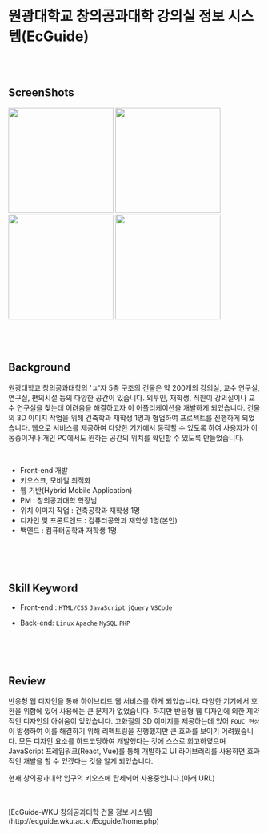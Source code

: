 # 원광대학교 창의공과대학 강의실 정보 시스템(EcGuide)

</br>
</br>

## ScreenShots
<div>
  <img width="210" src="https://user-images.githubusercontent.com/33711323/64933731-72ce1500-d881-11e9-81b1-3ec90b4d3b13.jpg">
  <img width="210" src="https://user-images.githubusercontent.com/33711323/64933733-7366ab80-d881-11e9-9279-7b02c74e84ca.jpg">
  <img width="210" src="https://user-images.githubusercontent.com/33711323/64933734-7366ab80-d881-11e9-9272-636e31cc6ccf.jpg">
  <img width="210" src="https://user-images.githubusercontent.com/33711323/64933736-73ff4200-d881-11e9-9ffe-17c9d351ea5c.jpg">
</div>  

</br>
</br>
</br>

## Background
원광대학교 창의공과대학의 'ㅍ'자 5층 구조의 건물은 약 200개의 강의실, 교수 연구실, 연구실, 편의시설 등의 다양한 공간이 있습니다. 외부인, 재학생, 직원이 강의실이나 교수 연구실을 찾는데 어려움을 해결하고자 이 어플리케이션을 개발하게 되었습니다. 건물의 3D 이미지 작업을 위해 건축학과 재학생 1명과 협업하여 프로젝트를 진행하게 되었습니다. 웹으로 서비스를 제공하여 다양한 기기에서 동작할 수 있도록 하여 사용자가 이동중이거나 개인 PC에서도 원하는 공간의 위치를 확인할 수 있도록 만들었습니다.
  
</br>

 - Front-end 개발
 - 키오스크, 모바일 최적화
 - 웹 기반(Hybrid Mobile Application)
 - PM : 창의공과대학 학장님
 - 위치 이미지 작업 : 건축공학과 재학생 1명
 - 디자인 및 프론트엔드 : 컴퓨터공학과 재학생 1명(본인)
 - 백엔드 : 컴퓨터공학과 재학생 1명  

</br>
</br>
</br>

## Skill Keyword
 - Front-end : `HTML/CSS` `JavaScript` `jQuery` `VSCode`  
 
 - Back-end:  `Linux` `Apache` `MySQL` `PHP`  

</br>
</br>
</br>

## Review

  반응형 웹 디자인을 통해 하이브리드 웹 서비스를 하게 되었습니다. 다양한 기기에서 호환을 위함에 있어 사용에는 큰 문제가 없었습니다. 하지만 반응형 웹 디자인에 의한 제약적인 디자인의 아쉬움이 있었습니다. 고화질의 3D 이미지를 제공하는데 있어 `FOUC 현상`이 발생하여 이를 해결하기 위해 리펙토링을 진행했지만 큰 효과를 보이기 어려웠습니다. 모든 디자인 요소를 하드코딩하여 개발했다는 것에 스스로 회고하였으며 JavaScript 프레임워크(React, Vue)를 통해 개발하고 UI 라이브러리를 사용하면 효과적인 개발을 할 수 있겠다는 것을 알게 되었습니다.
  
  현재 창의공과대학 입구의 키오스에 탑제되어 사용중입니다.(아래 URL)

</br>
</br>
[EcGuide-WKU 창의공과대학 건물 정보 시스템](http://ecguide.wku.ac.kr/Ecguide/home.php)
